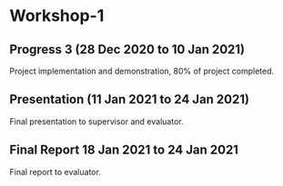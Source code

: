 # Workshop-1

Progress 3 (28 Dec 2020 to 10 Jan 2021)
---------------------------------------------
Project implementation and demonstration, 80% of project completed.

Presentation (11 Jan 2021 to 24 Jan 2021)
-------------------------
Final presentation to supervisor and evaluator.

Final Report 18 Jan 2021 to 24 Jan 2021
--------------
Final report to evaluator.
